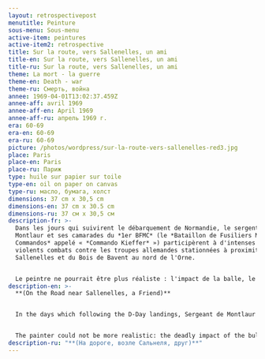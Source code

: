 ```yaml
---
layout: retrospectivepost
menutitle: Peinture
sous-menu: Sous-menu
active-item: peintures
active-item2: retrospective
title: Sur la route, vers Sallenelles, un ami
title-en: Sur la route, vers Sallenelles, un ami
title-ru: Sur la route, vers Sallenelles, un ami
theme: La mort - la guerre
theme-en: Death - war
theme-ru: Смерть, война
annee: 1969-04-01T13:02:37.459Z
annee-aff: avril 1969
annee-aff-en: April 1969
annee-aff-ru: апрель 1969 г.
era: 60-69
era-en: 60-69
era-ru: 60-69
picture: /photos/wordpress/sur-la-route-vers-sallenelles-red3.jpg
place: Paris
place-en: Paris
place-ru: Париж
type: huile sur papier sur toile
type-en: oil on paper on canvas
type-ru: масло, бумага, холст
dimensions: 37 cm x 30,5 cm
dimensions-en: 37 cm x 30.5 cm
dimensions-ru: 37 см x 30,5 см
description-fr: >-
  Dans les jours qui suivirent le débarquement de Normandie, le sergent de
  Montlaur et ses camarades du *1er BFMC* (le *Bataillon de Fusiliers Marins
  Commandos* appelé « *Commando Kieffer* ») participèrent à d'intenses et
  violents combats contre les troupes allemandes stationnées à proximité de
  Sallenelles et du Bois de Bavent au nord de l'Orne. 


  Le peintre ne pourrait être plus réaliste : l'impact de la balle, le sang qui a coulé de la blessure mortelle, l'aspect verdâtre et bleu du visage de « son ami » sont reproduits dans ce tableau dans toute leur horreur.
description-en: >-
  **(On the Road near Sallenelles, a Friend)**


  In the days which following the D-Day landings, Sergeant de Montlaur and his comrades of the Free-French No. 4 Commando 1st BFMC (*Battaillon de Fusiliers Marins Commando*s also called "*Kieffer Commando*") took part in intense and violent fighting against the German troops stationed near the village of Sallenelles and the  Bavent Woods on the North bank of the Orne River.


  The painter could not be more realistic: the deadly impact of the bullet, the blood which has flowed from the wound, the greenish and blue tint of the face of "his friend" are reproduced in this painting in all their horror.
description-ru: "**(На дороге, возле Сальнеля, друг)**"
---
```

